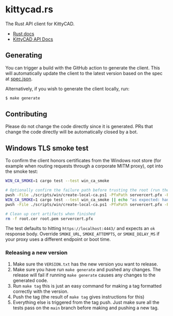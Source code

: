 # kittycad.rs 

The Rust API client for KittyCAD.

- [Rust docs](https://docs.rs/kittycad)
- [KittyCAD API Docs](https://zoo.dev/docs/api?lang=rust)

## Generating

You can trigger a build with the GitHub action to generate the client. This will
automatically update the client to the latest version based on the spec
at [spec.json](spec.json).

Alternatively, if you wish to generate the client locally, run:

```bash
$ make generate
```

## Contributing

Please do not change the code directly since it is generated. PRs that change
the code directly will be automatically closed by a bot.


## Windows TLS smoke test

To confirm the client honors certificates from the Windows root store (for
example when routing requests through a corporate MITM proxy), opt into the
smoke test:

```bash
WIN_CA_SMOKE=1 cargo test --test win_ca_smoke

# Optionally confirm the failure path before trusting the root (run these on Windows or in pwsh):
pwsh -File ./scripts/win/create-local-ca.ps1 -PfxPath servercert.pfx -PfxPassword pass -NoTrust
WIN_CA_SMOKE=1 cargo test --test win_ca_smoke || echo "as expected: handshake fails"
pwsh -File ./scripts/win/create-local-ca.ps1 -PfxPath servercert.pfx -PfxPassword pass

# Clean up cert artifacts when finished
rm -f root.cer root.pem servercert.pfx
```

The test defaults to hitting `https://localhost:4443/` and expects an `ok`
response body. Override `SMOKE_URL`, `SMOKE_ATTEMPTS`, or `SMOKE_DELAY_MS` if
your proxy uses a different endpoint or boot time.


### Releasing a new version

1. Make sure the `VERSION.txt` has the new version you want to release.
2. Make sure you have run `make generate` and pushed any changes. The release
   will fail if running `make generate` causes any changes to the generated
   code.
3. Run `make tag` this is just an easy command for making a tag formatted
   correctly with the version.
4. Push the tag (the result of `make tag` gives instructions for this)
5. Everything else is triggered from the tag push. Just make sure all the tests
   pass on the `main` branch before making and pushing a new tag.
